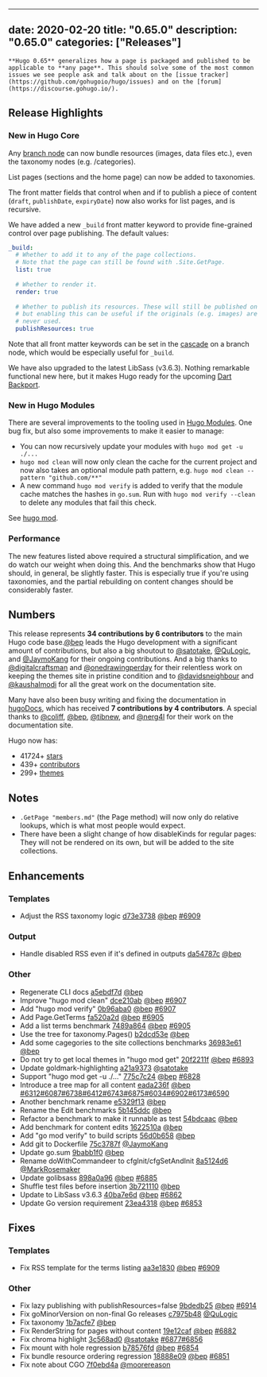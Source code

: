 
---
date: 2020-02-20
title: "0.65.0"
description: "0.65.0"
categories: ["Releases"]
---

	**Hugo 0.65** generalizes how a page is packaged and published to be applicable to **any page**. This should solve some of the most common issues we see people ask and talk about on the [issue tracker](https://github.com/gohugoio/hugo/issues) and on the [forum](https://discourse.gohugo.io/).

## Release Highlights

### New in Hugo Core

Any [branch node](https://gohugo.io/content-management/page-bundles/#branch-bundles) can now bundle resources (images, data files etc.), even the taxonomy nodes (e.g. /categories).

List pages (sections and the home page) can now be added to taxonomies.

The front matter fields that control when and if to publish a piece of content (`draft`, `publishDate`, `expiryDate`) now also works for list pages, and is recursive.

We have added a new `_build` front matter keyword to provide fine-grained control over page publishing. The default values:

```yaml
_build:
  # Whether to add it to any of the page collections.
  # Note that the page can still be found with .Site.GetPage.
  list: true
  
  # Whether to render it.
  render: true
  
  # Whether to publish its resources. These will still be published on demand,
  # but enabling this can be useful if the originals (e.g. images) are
  # never used.
  publishResources: true
```

Note that all front matter keywords can be set in the [cascade](https://gohugo.io/content-management/front-matter#front-matter-cascade) on a branch node, which would be especially useful for `_build`.

We have also upgraded to the latest LibSass (v3.6.3). Nothing remarkable functional new here, but it makes Hugo ready for the upcoming [Dart Backport](https://github.com/sass/libsass/pull/2918).

### New in Hugo Modules

There are several improvements to the tooling used in [Hugo Modules](https://gohugo.io/hugo-modules/). One bug fix, but also some improvements to make it easier to manage:

* You can now recursively update your modules with `hugo mod get -u ./...`
* `hugo mod clean` will now only clean the cache for the current project and now also takes an optional module path pattern, e.g. `hugo mod clean --pattern "github.com/**"`
* A new command `hugo mod verify` is added to verify that the module cache matches the hashes in `go.sum`. Run with `hugo mod verify --clean` to delete any modules that fail this check.

See [hugo mod](https://gohugo.io/commands/hugo_mod/#see-also).

### Performance

The new features listed above required a structural simplification, and we do watch our weight when doing this. And the benchmarks show that Hugo should, in general, be slightly faster. This is especially true if you're using taxonomies, and the partial rebuilding on content changes should be considerably faster.

## Numbers

This release represents **34 contributions by 6 contributors** to the main Hugo code base.[@bep](https://github.com/bep) leads the Hugo development with a significant amount of contributions, but also a big shoutout to [@satotake](https://github.com/satotake), [@QuLogic](https://github.com/QuLogic), and [@JaymoKang](https://github.com/JaymoKang) for their ongoing contributions.
And a big thanks to [@digitalcraftsman](https://github.com/digitalcraftsman) and [@onedrawingperday](https://github.com/onedrawingperday) for their relentless work on keeping the themes site in pristine condition and to [@davidsneighbour](https://github.com/davidsneighbour) and [@kaushalmodi](https://github.com/kaushalmodi) for all the great work on the documentation site.

Many have also been busy writing and fixing the documentation in [hugoDocs](https://github.com/gohugoio/hugoDocs), 
which has received **7 contributions by 4 contributors**. A special thanks to [@coliff](https://github.com/coliff), [@bep](https://github.com/bep), [@tibnew](https://github.com/tibnew), and [@nerg4l](https://github.com/nerg4l) for their work on the documentation site.

Hugo now has:

* 41724+ [stars](https://github.com/gohugoio/hugo/stargazers)
* 439+ [contributors](https://github.com/gohugoio/hugo/graphs/contributors)
* 299+ [themes](http://themes.gohugo.io/)

## Notes

* `.GetPage "members.md"` (the Page method) will now only do relative lookups, which is what most people would expect.
* There have been a slight change of how disableKinds for regular pages: They will not be rendered on its own, but will be added to the site collections.

## Enhancements

### Templates

* Adjust the RSS taxonomy logic [d73e3738](https://github.com/gohugoio/hugo/commit/d73e37387ca0012bd58bd3f36a0477854b41ab6e) [@bep](https://github.com/bep) [#6909](https://github.com/gohugoio/hugo/issues/6909)

### Output

* Handle disabled RSS even if it's defined in outputs [da54787c](https://github.com/gohugoio/hugo/commit/da54787cfa97789624e467a4451dfeb50f563e41) [@bep](https://github.com/bep) 

### Other

* Regenerate CLI docs [a5ebdf7d](https://github.com/gohugoio/hugo/commit/a5ebdf7d17e6c6a9dc686cf8f7cd8e0a1bab5f2d) [@bep](https://github.com/bep) 
* Improve "hugo mod clean" [dce210ab](https://github.com/gohugoio/hugo/commit/dce210ab56fc885818fc5d1a084a1c3ba84e7929) [@bep](https://github.com/bep) [#6907](https://github.com/gohugoio/hugo/issues/6907)
* Add "hugo mod verify" [0b96aba0](https://github.com/gohugoio/hugo/commit/0b96aba022d51cf9939605c029bb8dba806653a1) [@bep](https://github.com/bep) [#6907](https://github.com/gohugoio/hugo/issues/6907)
* Add Page.GetTerms [fa520a2d](https://github.com/gohugoio/hugo/commit/fa520a2d983b982394ad10088393fb303e48980a) [@bep](https://github.com/bep) [#6905](https://github.com/gohugoio/hugo/issues/6905)
* Add a list terms benchmark [7489a864](https://github.com/gohugoio/hugo/commit/7489a864591b6df03f435f40696c6ceeb4776ec9) [@bep](https://github.com/bep) [#6905](https://github.com/gohugoio/hugo/issues/6905)
* Use the tree for taxonomy.Pages() [b2dcd53e](https://github.com/gohugoio/hugo/commit/b2dcd53e3c0240c4afd21d1818fd180c2d1b9d34) [@bep](https://github.com/bep) 
* Add some cagegories to the site collections benchmarks [36983e61](https://github.com/gohugoio/hugo/commit/36983e6189a717f1d4d1da6652621d7f8fe186ad) [@bep](https://github.com/bep) 
* Do not try to get local themes in "hugo mod get" [20f2211f](https://github.com/gohugoio/hugo/commit/20f2211fce55e1811629245f9e5e4a2ac754d788) [@bep](https://github.com/bep) [#6893](https://github.com/gohugoio/hugo/issues/6893)
* Update goldmark-highlighting [a21a9373](https://github.com/gohugoio/hugo/commit/a21a9373e06091ab70d8a5f4da8ff43f7c609b4b) [@satotake](https://github.com/satotake) 
* Support "hugo mod get -u ./..." [775c7c24](https://github.com/gohugoio/hugo/commit/775c7c2474d8797c96c9ac529a3cd93c0c2d3514) [@bep](https://github.com/bep) [#6828](https://github.com/gohugoio/hugo/issues/6828)
* Introduce a tree map for all content [eada236f](https://github.com/gohugoio/hugo/commit/eada236f87d9669885da1ff647672bb3dc6b4954) [@bep](https://github.com/bep) [#6312](https://github.com/gohugoio/hugo/issues/6312)[#6087](https://github.com/gohugoio/hugo/issues/6087)[#6738](https://github.com/gohugoio/hugo/issues/6738)[#6412](https://github.com/gohugoio/hugo/issues/6412)[#6743](https://github.com/gohugoio/hugo/issues/6743)[#6875](https://github.com/gohugoio/hugo/issues/6875)[#6034](https://github.com/gohugoio/hugo/issues/6034)[#6902](https://github.com/gohugoio/hugo/issues/6902)[#6173](https://github.com/gohugoio/hugo/issues/6173)[#6590](https://github.com/gohugoio/hugo/issues/6590)
* Another benchmark rename [e5329f13](https://github.com/gohugoio/hugo/commit/e5329f13c02b87f0c30f8837759c810cd90ff8da) [@bep](https://github.com/bep) 
* Rename the Edit benchmarks [5b145ddc](https://github.com/gohugoio/hugo/commit/5b145ddc4c951a827e1ac00444dc4719e53e0885) [@bep](https://github.com/bep) 
* Refactor a benchmark to make it runnable as test [54bdcaac](https://github.com/gohugoio/hugo/commit/54bdcaacaedec178554e696f34647801bbe61362) [@bep](https://github.com/bep) 
* Add benchmark for content edits [1622510a](https://github.com/gohugoio/hugo/commit/1622510a5c651b59a79f64e9dc3cacd24832ec0b) [@bep](https://github.com/bep) 
* Add "go mod verify" to build scripts [56d0b658](https://github.com/gohugoio/hugo/commit/56d0b658879bbf476810d013176d6568553aa71e) [@bep](https://github.com/bep) 
* Add git to Dockerfile [75c3787f](https://github.com/gohugoio/hugo/commit/75c3787fc254d933fa11e5c39d978bfa1a21a371) [@JaymoKang](https://github.com/JaymoKang) 
* Update go.sum [9babb1f0](https://github.com/gohugoio/hugo/commit/9babb1f0c4fca048b0339f6ce3618f88d34e0457) [@bep](https://github.com/bep) 
* Rename doWithCommandeer to cfgInit/cfgSetAndInit [8a5124d6](https://github.com/gohugoio/hugo/commit/8a5124d6b38156cb6f765ac7492513ac7c0d90b2) [@MarkRosemaker](https://github.com/MarkRosemaker) 
* Update golibsass [898a0a96](https://github.com/gohugoio/hugo/commit/898a0a96afd472fad8fe70be71f6cb00a4267c4a) [@bep](https://github.com/bep) [#6885](https://github.com/gohugoio/hugo/issues/6885)
* Shuffle test files before insertion [3b721110](https://github.com/gohugoio/hugo/commit/3b721110d560c8831c282e6e7a5c510fe7a5129a) [@bep](https://github.com/bep) 
* Update to LibSass v3.6.3 [40ba7e6d](https://github.com/gohugoio/hugo/commit/40ba7e6d63c1a0734f257a642e46eb1572116a32) [@bep](https://github.com/bep) [#6862](https://github.com/gohugoio/hugo/issues/6862)
* Update Go version requirement [23ea4318](https://github.com/gohugoio/hugo/commit/23ea43180b84e35d99e88083a83e7ca1916b3b36) [@bep](https://github.com/bep) [#6853](https://github.com/gohugoio/hugo/issues/6853)

## Fixes

### Templates

* Fix RSS template for the terms listing [aa3e1830](https://github.com/gohugoio/hugo/commit/aa3e1830568cabaa8bf3277feeba6cb48746e40c) [@bep](https://github.com/bep) [#6909](https://github.com/gohugoio/hugo/issues/6909)

### Other

* Fix lazy publishing with publishResources=false [9bdedb25](https://github.com/gohugoio/hugo/commit/9bdedb251c7cd8f8af800c7d9914cf84292c5c50) [@bep](https://github.com/bep) [#6914](https://github.com/gohugoio/hugo/issues/6914)
* Fix goMinorVersion on non-final Go releases [c7975b48](https://github.com/gohugoio/hugo/commit/c7975b48b6532823868a6aa8c93eb76caa46c570) [@QuLogic](https://github.com/QuLogic) 
* Fix taxonomy [1b7acfe7](https://github.com/gohugoio/hugo/commit/1b7acfe7634a5d7bbc597ef4dddf4babce5666c5) [@bep](https://github.com/bep) 
* Fix RenderString for pages without content [19e12caf](https://github.com/gohugoio/hugo/commit/19e12caf8c90516e3b803ae8a40b907bd89dc96c) [@bep](https://github.com/bep) [#6882](https://github.com/gohugoio/hugo/issues/6882)
* Fix chroma highlight [3c568ad0](https://github.com/gohugoio/hugo/commit/3c568ad0139c79e5c0596ca40637512d71401afc) [@satotake](https://github.com/satotake) [#6877](https://github.com/gohugoio/hugo/issues/6877)[#6856](https://github.com/gohugoio/hugo/issues/6856)
* Fix mount with hole regression [b78576fd](https://github.com/gohugoio/hugo/commit/b78576fd38a76bbdaab5ad21228c8e5a559090b1) [@bep](https://github.com/bep) [#6854](https://github.com/gohugoio/hugo/issues/6854)
* Fix bundle resource ordering regression [18888e09](https://github.com/gohugoio/hugo/commit/18888e09bbb5325bdd63f2cd93116ff490dd37ab) [@bep](https://github.com/bep) [#6851](https://github.com/gohugoio/hugo/issues/6851)
* Fix note about CGO [7f0ebd4a](https://github.com/gohugoio/hugo/commit/7f0ebd4a3c9e016afddc2cf5e7dfe6a820aa099a) [@moorereason](https://github.com/moorereason) 





